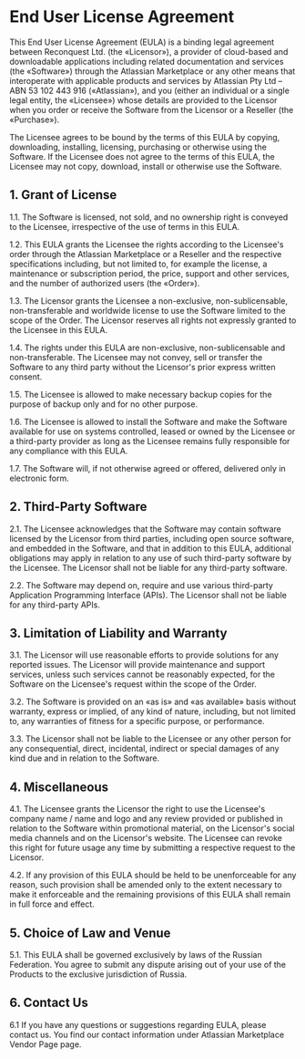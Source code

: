 # End User License Agreement

This End User License Agreement (EULA) is a binding legal agreement between
Reconquest Ltd. (the «Licensor»), a provider of cloud-based and downloadable
applications including related documentation and services (the «Software»)
through the Atlassian Marketplace or any other means that interoperate with
applicable products and services by Atlassian Pty Ltd – ABN 53 102 443 916
(«Atlassian»), and you (either an individual or a single legal entity, the
«Licensee») whose details are provided to the Licensor when you order or
receive the Software from the Licensor or a Reseller (the «Purchase»).

The Licensee agrees to be bound by the terms of this EULA by copying,
downloading, installing, licensing, purchasing or otherwise using the Software.
If the Licensee does not agree to the terms of this EULA, the Licensee may not
copy, download, install or otherwise use the Software.

## 1. Grant of License

1.1. The Software is licensed, not sold, and no ownership right is conveyed to
     the Licensee, irrespective of the use of terms in this EULA.

1.2. This EULA grants the Licensee the rights according to the Licensee's order
     through the Atlassian Marketplace or a Reseller and the respective
     specifications including, but not limited to, for example the license,
     a maintenance or subscription period, the price, support and other services,
     and the number of authorized users (the «Order»).

1.3. The Licensor grants the Licensee a non-exclusive, non-sublicensable,
     non-transferable and worldwide license to use the Software limited to the
     scope of the Order. The Licensor reserves all rights not expressly granted to
     the Licensee in this EULA.

1.4. The rights under this EULA are non-exclusive, non-sublicensable and
     non-transferable. The Licensee may not convey, sell or transfer the Software
     to any third party without the Licensor's prior express written consent.

1.5. The Licensee is allowed to make necessary backup copies for the purpose of
     backup only and for no other purpose.

1.6. The Licensee is allowed to install the Software and make the Software
     available for use on systems controlled, leased or owned by the Licensee or
     a third-party provider as long as the Licensee remains fully responsible for
     any compliance with this EULA.

1.7. The Software will, if not otherwise agreed or offered, delivered only in
     electronic form.

## 2. Third-Party Software

2.1. The Licensee acknowledges that the Software may contain software licensed
     by the Licensor from third parties, including open source software, and
     embedded in the Software, and that in addition to this EULA, additional
     obligations may apply in relation to any use of such third-party software by
     the Licensee. The Licensor shall not be liable for any third-party software.

2.2. The Software may depend on, require and use various third-party Application
     Programming Interface (APIs). The Licensor shall not be liable for any
     third-party APIs.

## 3. Limitation of Liability and Warranty

3.1. The Licensor will use reasonable efforts to provide solutions for any
     reported issues. The Licensor will provide maintenance and support services,
     unless such services cannot be reasonably expected, for the Software on the
     Licensee's request within the scope of the Order.

3.2. The Software is provided on an «as is» and «as available» basis without
     warranty, express or implied, of any kind of nature, including, but not
     limited to, any warranties of fitness for a specific purpose, or performance.

3.3. The Licensor shall not be liable to the Licensee or any other person for
     any consequential, direct, incidental, indirect or special damages of any
     kind due and in relation to the Software.

## 4. Miscellaneous

4.1. The Licensee grants the Licensor the right to use the Licensee's company
     name / name and logo and any review provided or published in relation to the
     Software within promotional material, on the Licensor's social media channels
     and on the Licensor's website. The Licensee can revoke this right for future
     usage any time by submitting a respective request to the Licensor.

4.2. If any provision of this EULA should be held to be unenforceable for any
     reason, such provision shall be amended only to the extent necessary to make
     it enforceable and the remaining provisions of this EULA shall remain in full
     force and effect.

## 5. Choice of Law and Venue

5.1. This EULA shall be governed exclusively by laws of the Russian Federation.
     You agree to submit any dispute arising out of your use of the Products to
     the exclusive jurisdiction of Russia.

## 6. Contact Us

6.1 If you have any questions or suggestions regarding EULA, please contact us.
    You find our contact information under Atlassian Marketplace Vendor Page
    page.
